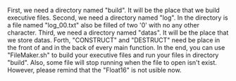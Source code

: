 First, we need a directory named "build". It will be the place that we build executive files.
Second, we need a directory named "log". In the directory is a file named "log_00.txt" also be filled of two '0' with no any other character.
Third, we need a directory named "datas". It will be the place that we store datas. Forth, "CONSTRUCT" and "DESTRUCT" need be place in the front of and in the back of every main function.
In the end, you can use "FileMaker.sh" to build your executive files and run your files in directory "build".
Also, some file will stop running when the file to open isn't exist.
However, please remind that the "Float16" is not usible now.
